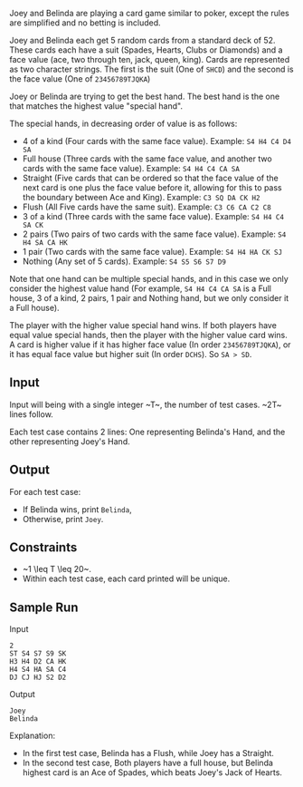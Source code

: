 Joey and Belinda are playing a card game similar to poker, except the rules are simplified and no betting is included.

Joey and Belinda each get 5 random cards from a standard deck of 52. These cards each have a suit (Spades, Hearts, Clubs or Diamonds) and a face value (ace, two through ten, jack, queen, king). Cards are represented as two character strings. The first is the suit (One of `SHCD`) and the second is the face value (One of `23456789TJQKA`)

Joey or Belinda are trying to get the best hand. The best hand is the one that matches the highest value "special hand".

The special hands, in decreasing order of value is as follows:

* 4 of a kind (Four cards with the same face value). Example: `S4 H4 C4 D4 SA`
* Full house (Three cards with the same face value, and another two cards with the same face value). Example: `S4 H4 C4 CA SA`
* Straight (Five cards that can be ordered so that the face value of the next card is one plus the face value before it, allowing for this to pass the boundary between Ace and King). Example: `C3 SQ DA CK H2`
* Flush (All Five cards have the same suit). Example: `C3 C6 CA C2 C8`
* 3 of a kind (Three cards with the same face value). Example: `S4 H4 C4 SA CK`
* 2 pairs (Two pairs of two cards with the same face value). Example: `S4 H4 SA CA HK`
* 1 pair (Two cards with the same face value). Example: `S4 H4 HA CK SJ`
* Nothing (Any set of 5 cards). Example: `S4 S5 S6 S7 D9`

Note that one hand can be multiple special hands, and in this case we only consider the highest value hand (For example, `S4 H4 C4 CA SA` is a Full house, 3 of a kind, 2 pairs, 1 pair and Nothing hand, but we only consider it a Full house).

The player with the higher value special hand wins. If both players have equal value special hands, then the player with the higher value card wins. A card is higher value if it has higher face value (In order `23456789TJQKA`), or it has equal face value but higher suit (In order `DCHS`). So `SA > SD`.

## Input

Input will being with a single integer ~T~, the number of test cases. ~2T~ lines follow.

Each test case contains 2 lines: One representing Belinda's Hand, and the other representing Joey's Hand.

## Output

For each test case:

* If Belinda wins, print `Belinda`,
* Otherwise, print `Joey`.

## Constraints

* ~1 \leq T \leq 20~.
* Within each test case, each card printed will be unique.

## Sample Run

Input
```
2
ST S4 S7 S9 SK
H3 H4 D2 CA HK
H4 S4 HA SA C4
DJ CJ HJ S2 D2
```

Output
```
Joey
Belinda
```

Explanation: 

* In the first test case, Belinda has a Flush, while Joey has a Straight.
* In the second test case, Both players have a full house, but Belinda highest card is an Ace of Spades, which beats Joey's Jack of Hearts.
